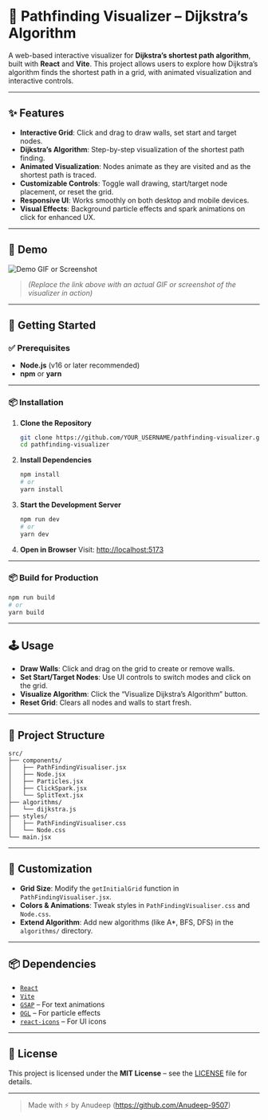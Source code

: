 # 🧭 Pathfinding Visualizer – Dijkstra’s Algorithm

A web-based interactive visualizer for **Dijkstra’s shortest path algorithm**, built with **React** and **Vite**. This project allows users to explore how Dijkstra’s algorithm finds the shortest path in a grid, with animated visualization and interactive controls.

---

## ✨ Features

- **Interactive Grid**: Click and drag to draw walls, set start and target nodes.
- **Dijkstra’s Algorithm**: Step-by-step visualization of the shortest path finding.
- **Animated Visualization**: Nodes animate as they are visited and as the shortest path is traced.
- **Customizable Controls**: Toggle wall drawing, start/target node placement, or reset the grid.
- **Responsive UI**: Works smoothly on both desktop and mobile devices.
- **Visual Effects**: Background particle effects and spark animations on click for enhanced UX.

---

## 📸 Demo

![Demo GIF or Screenshot](link-to-your-gif-or-screenshot)

> *(Replace the link above with an actual GIF or screenshot of the visualizer in action)*

---

## 🚀 Getting Started

### ✅ Prerequisites

- **Node.js** (v16 or later recommended)
- **npm** or **yarn**

---

### 📦 Installation

1. **Clone the Repository**
   ```bash
   git clone https://github.com/YOUR_USERNAME/pathfinding-visualizer.git
   cd pathfinding-visualizer
   ```

2. **Install Dependencies**
   ```bash
   npm install
   # or
   yarn install
   ```

3. **Start the Development Server**
   ```bash
   npm run dev
   # or
   yarn dev
   ```

4. **Open in Browser**
   Visit: [http://localhost:5173](http://localhost:5173)

---

### 📦 Build for Production

```bash
npm run build
# or
yarn build
```

---

## 🕹️ Usage

- **Draw Walls**: Click and drag on the grid to create or remove walls.
- **Set Start/Target Nodes**: Use UI controls to switch modes and click on the grid.
- **Visualize Algorithm**: Click the “Visualize Dijkstra’s Algorithm” button.
- **Reset Grid**: Clears all nodes and walls to start fresh.

---

## 🧩 Project Structure

```
src/
├── components/
│   ├── PathFindingVisualiser.jsx
│   ├── Node.jsx
│   ├── Particles.jsx
│   ├── ClickSpark.jsx
│   └── SplitText.jsx
├── algorithms/
│   └── dijkstra.js
├── styles/
│   ├── PathFindingVisualiser.css
│   └── Node.css
└── main.jsx
```

---

## 🔧 Customization

- **Grid Size**: Modify the `getInitialGrid` function in `PathFindingVisualiser.jsx`.
- **Colors & Animations**: Tweak styles in `PathFindingVisualiser.css` and `Node.css`.
- **Extend Algorithm**: Add new algorithms (like A*, BFS, DFS) in the `algorithms/` directory.

---

## 📦 Dependencies

- [`React`](https://reactjs.org/)
- [`Vite`](https://vitejs.dev/)
- [`GSAP`](https://greensock.com/gsap/) – For text animations
- [`OGL`](https://oframe.github.io/ogl/) – For particle effects
- [`react-icons`](https://react-icons.github.io/react-icons/) – For UI icons

---

## 📄 License

This project is licensed under the **MIT License** – see the [LICENSE](./LICENSE) file for details.

---

> Made with ⚡ by Anudeep (https://github.com/Anudeep-9507)
